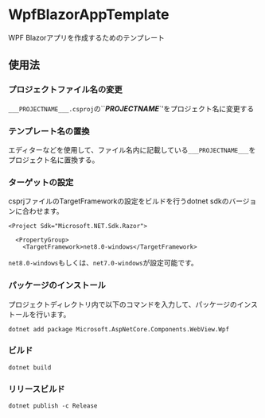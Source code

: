 # WpfBlazorAppTemplate
WPF Blazorアプリを作成するためのテンプレート

## 使用法

### プロジェクトファイル名の変更

`___PROJECTNAME___.csproj`の``___PROJECTNAME___`'をプロジェクト名に変更する

### テンプレート名の置換

エディターなどを使用して、ファイル名内に記載している`___PROJECTNAME___`をプロジェクト名に置換する。

### ターゲットの設定

csprjファイルのTargetFrameworkの設定をビルドを行うdotnet sdkのバージョンに合わせます。

```
<Project Sdk="Microsoft.NET.Sdk.Razor">

  <PropertyGroup>
    <TargetFramework>net8.0-windows</TargetFramework>
```

`net8.0-windows`もしくは、`net7.0-windows`が設定可能です。

### パッケージのインストール

プロジェクトディレクトリ内で以下のコマンドを入力して、パッケージのインストールを行います。

```
dotnet add package Microsoft.AspNetCore.Components.WebView.Wpf
```

### ビルド

```
dotnet build
```

### リリースビルド

```
dotnet publish -c Release
```


